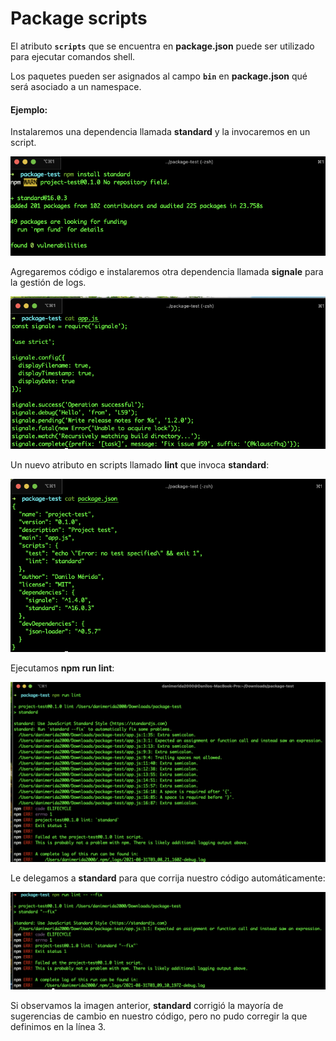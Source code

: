 # Package scripts

El atributo **`scripts`** que se encuentra en **package.json** puede ser utilizado para ejecutar comandos shell.

Los paquetes pueden ser asignados al campo **`bin`** en **package.json** qué será asociado a un namespace.

#### Ejemplo:

Instalaremos una dependencia llamada **standard** y la invocaremos en un script.

![](../../.gitbook/assets/image%20%2818%29.png)

Agregaremos código e instalaremos otra dependencia llamada **signale** para la gestión de logs.

![](../../.gitbook/assets/image%20%2817%29.png)

Un nuevo atributo en scripts llamado **lint** que invoca **standard**:

![](../../.gitbook/assets/image%20%2820%29.png)

Ejecutamos **npm run lint**:

![](../../.gitbook/assets/image%20%2821%29.png)

Le delegamos a **standard** para que corrija nuestro código automáticamente:

![](../../.gitbook/assets/image%20%2819%29.png)

Si observamos la imagen anterior, **standard** corrigió la mayoría de sugerencias de cambio en nuestro código, pero no pudo corregir la que definimos en la línea 3.

